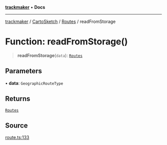 [**trackmaker**](../../../../../index.md) • **Docs**

***

[trackmaker](../../../../../globals.md) / [CartoSketch](../../../index.md) / [Routes](../index.md) / readFromStorage

# Function: readFromStorage()

> **readFromStorage**(`data`): [`Routes`](../../../classes/Routes.md)

## Parameters

• **data**: `GeographicRouteType`

## Returns

[`Routes`](../../../classes/Routes.md)

## Source

[route.ts:133](https://github.com/Anson2251/trackmaker/blob/0370d3a06207a9d77c9f82b6a817216c8649e9c8/src/utils/cartosketch/route.ts#L133)
